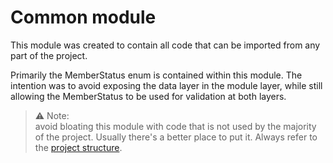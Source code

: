 # Common module

This module was created to contain all code that can be imported from any part of the project.

Primarily the MemberStatus enum is contained within this module.
The intention was to avoid exposing the data layer in the module layer,
while still allowing the MemberStatus to be used for validation at both layers.

> ⚠️ Note:   
> avoid bloating this module with code that is not used by the majority of the project.
> Usually there's a better place to put it.
> Always refer to the [project structure][project structure].

[project structure]: ../../README.md#project-structure

